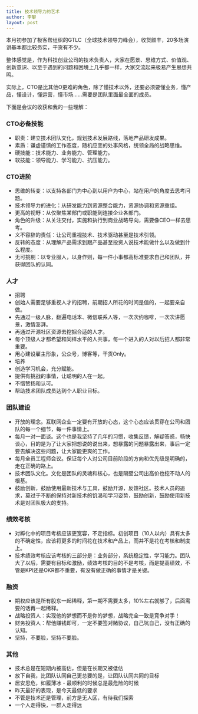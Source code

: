 ```yaml
---
title: 技术领导力的艺术
author: 李攀
layout: post
---
```


本月初参加了极客帮组织的GTLC（全球技术领导力峰会），收货颇丰，20多场演讲基本都比较务实，干货有不少。

整体感觉是，作为科技创业公司的技术负责人，大家在愿景、思维方式、价值观、创新意识、以至于遇到的问题和困境上几乎都一样，大家交流起来极易产生思想共鸣。

实际上，CTO是比其他O更难的角色，除了懂技术以外，还要必须要懂业务，懂产品，懂设计，懂运营，懂市场……需要是团队里面最全面的成员。

下面是会议的收获和我的一些理解：

### CTO必备技能

- 职责：建立技术团队文化，规划技术发展路线，落地产品研发成果。
- 素质：谦虚谨慎的工作态度，随机应变的处事风格，统领全局的战略思维。
- 硬技能：技术能力、业务能力、管理能力。
- 软技能：领导能力、学习能力、抗压能力。

### CTO进阶

- 思维的转变：以支持各部门为中心到以用户为中心，站在用户的角度去思考问题。
- 技术领导力的进化：从研发能力到资源整合能力，资源协调和资源重组。
- 更高的视野：从仅聚焦某部门或职能到连接企业各部门。
- 角色的升级：从关注交付，实施和执行到商业战略导向，需要像CEO一样去思考。
- 义不容辞的责任：让公司重视技术、技术驱动甚至是技术引领。
- 反转的态度：从理解产品需求到跟产品甚至投资人说技术能做什么以及做到什么程度。
- 无可挑剔：以专业服人，以身作则，每一件小事都高标准要求自己和团队，并获得团队的认同。

### 人才

- 招聘
- 创始人需要足够重视人才的招聘，前期招人所花的时间是值的，一起要亲自做。
- 先通过一级人脉，翻遍电话本、微信联系人等，一次次约咖啡，一次次讲愿景，激情澎湃。
- 再通过开源社区资源去挖掘合适的人才。
- 每个顶级人才都希望和同样水平的人共事，每一个进入的人对以后招人都非常重要。
- 用心建设雇主形象，公众号，博客等，干货Only。
- 培养
- 创造学习机会，充分赋能。
- 提供有挑战的事情，让聪明的人在一起。
- 不惜赞扬和认可。
- 帮助技术团队成员达到个人职业目标。

### 团队建设

- 开放的理念。互联网企业一定要有开放的心态，这个心态应该贯穿在公司和团队的每一个细节，每一件事情上。
- 每月一对一面谈。这个也是我坚持了几年的习惯，收集反馈，解疑答惑，畅快谈心，目的是为了让大家把想说的说出来，想暴露的问题暴露出来，事后一定要去解决这些问题，让大家能更爽的工作。
- 每月全员工程师会议。保证每个人对公司目前阶段的方向和优先级是明确的，走在正确的路上。
- 技术团队文化。文化是团队的灵魂和核心，也是隔壁公司出高价也挖不动人的根基。
- 鼓励创新，鼓励使用最新技术与工具，鼓励开源，反馈社区。技术人员的追求，莫过于不断的保持对新技术的饥渴和学习姿势，鼓励创新，鼓励使用新技术是对团队极大的支持。

### 绩效考核

- 对孵化中的项目考核应该更宽容，不定指标。初创项目（10人以内）具有太多的不确定性，应该将更多的时间花在技术和产品上，而并不是花在考核和制度上。
- 技术绩效考核应该考核的三部分是：业务部分，系统稳定性，学习能力。团队大了以后，需要有目标和激励，绩效考核的目的不是考核，而是提高绩效，不管是KPI还是OKR都不重要，有没有做正确的事情才是关键。

### 融资

- 期权应该是所有股东一起稀释，第一期不需要太多，10%左右就够了，后面需要的话再一起稀释。
- 战略投资人：实现他的梦想而不是你的梦想，战略完全一致是竞争对手！
- 财务投资人：帮他赚钱即可，一定不要签对赌协议，自己坑自己，没有正确的认知。
- 坚持，不要脸，坚持不要脸。

### 其他

- 技术总是在短期内被高估，但是在长期又被低估
- 放下自我，比团队认同自己更总要的是，让团队认同共同的目标
- 居安思危，如履薄冰 - 最顺利的时候总是最危险的时候
- 昨天最好的表现，是今天最低的要求
- 不管是技术还是管理，前方是无人区，有待我们探索
- 一个人走得快，一群人走得远

